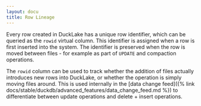 ```yaml
---
layout: docu
title: Row Lineage
---
```


Every row created in DuckLake has a unique row identifier, which can be queried as the `rowid` virtual column.
This identifier is assigned when a row is first inserted into the system.
The identifier is preserved when the row is moved between files - for example as part of `UPDATE` and compaction operations.

The `rowid` column can be used to track whether the addition of files actually introduces new rows into DuckLake, or whether the operation is simply moving files around.
This is used internally in the [data change feed]({% link docs/stable/duckdb/advanced_features/data_change_feed.md %}) to differentiate between update operations and delete + insert operations.
